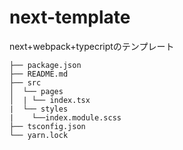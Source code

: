 # next-template
next+webpack+typecriptのテンプレート

```
├── package.json
├── README.md
├── src
│  └── pages
│  | └── index.tsx
|  └── styles
|    └──index.module.scss 
├── tsconfig.json
└── yarn.lock
```
